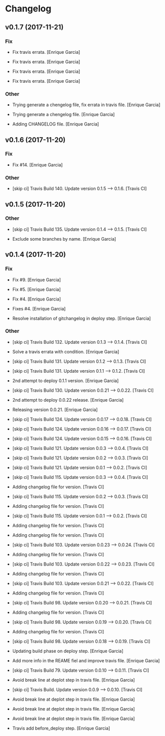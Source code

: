 # Changelog


## v0.1.7 (2017-11-21)

### Fix

* Fix travis errata. [Enrique Garcia]

* Fix travis errata. [Enrique Garcia]

* Fix travis errata. [Enrique Garcia]

* Fix travis errata. [Enrique Garcia]

### Other

* Trying generate a chengelog file, fix errata in travis file. [Enrique Garcia]

* Trying generate a chengelog file. [Enrique Garcia]

* Adding CHANGELOG file. [Enrique Garcia]


## v0.1.6 (2017-11-20)

### Fix

* Fix #14. [Enrique Garcia]

### Other

* [skip ci] Travis Build 140. Update version 0.1.5 --> 0.1.6. [Travis CI]


## v0.1.5 (2017-11-20)

### Other

* [skip ci] Travis Build 135. Update version 0.1.4 --> 0.1.5. [Travis CI]

* Exclude some branches by name. [Enrique Garcia]


## v0.1.4 (2017-11-20)

### Fix

* Fix #9. [Enrique Garcia]

* Fix #5. [Enrique Garcia]

* Fix #4. [Enrique Garcia]

* Fixes #4. [Enrique Garcia]

* Resolve installation of gitchangelog in deploy step. [Enrique Garcia]

### Other

* [skip ci] Travis Build 132. Update version 0.1.3 --> 0.1.4. [Travis CI]

* Solve a travis errata with condition. [Enrique Garcia]

* [skip ci] Travis Build 131. Update version 0.1.2 --> 0.1.3. [Travis CI]

* [skip ci] Travis Build 131. Update version 0.1.1 --> 0.1.2. [Travis CI]

* 2nd attempt to deploy 0.1.1 version. [Enrique Garcia]

* [skip ci] Travis Build 130. Update version 0.0.21 --> 0.0.22. [Travis CI]

* 2nd attempt to deploy 0.0.22 release. [Enrique Garcia]

* Releasing version 0.0.21. [Enrique Garcia]

* [skip ci] Travis Build 124. Update version 0.0.17 --> 0.0.18. [Travis CI]

* [skip ci] Travis Build 124. Update version 0.0.16 --> 0.0.17. [Travis CI]

* [skip ci] Travis Build 124. Update version 0.0.15 --> 0.0.16. [Travis CI]

* [skip ci] Travis Build 121. Update version 0.0.3 --> 0.0.4. [Travis CI]

* [skip ci] Travis Build 121. Update version 0.0.2 --> 0.0.3. [Travis CI]

* [skip ci] Travis Build 121. Update version 0.0.1 --> 0.0.2. [Travis CI]

* [skip ci] Travis Build 115. Update version 0.0.3 --> 0.0.4. [Travis CI]

* Adding changelog file for version. [Travis CI]

* [skip ci] Travis Build 115. Update version 0.0.2 --> 0.0.3. [Travis CI]

* Adding changelog file for version. [Travis CI]

* [skip ci] Travis Build 115. Update version 0.0.1 --> 0.0.2. [Travis CI]

* Adding changelog file for version. [Travis CI]

* Adding changelog file for version. [Travis CI]

* [skip ci] Travis Build 103. Update version 0.0.23 --> 0.0.24. [Travis CI]

* Adding changelog file for version. [Travis CI]

* [skip ci] Travis Build 103. Update version 0.0.22 --> 0.0.23. [Travis CI]

* Adding changelog file for version. [Travis CI]

* [skip ci] Travis Build 103. Update version 0.0.21 --> 0.0.22. [Travis CI]

* Adding changelog file for version. [Travis CI]

* [skip ci] Travis Build 98. Update version 0.0.20 --> 0.0.21. [Travis CI]

* Adding changelog file for version. [Travis CI]

* [skip ci] Travis Build 98. Update version 0.0.19 --> 0.0.20. [Travis CI]

* Adding changelog file for version. [Travis CI]

* [skip ci] Travis Build 98. Update version 0.0.18 --> 0.0.19. [Travis CI]

* Updating build phase on deploy step. [Enrique Garcia]

* Add more info in the REAME fiel and improve travis file. [Enrique Garcia]

* [skip ci] Travis Build 79. Update version 0.0.10 --> 0.0.11. [Travis CI]

* Avoid break line at deplot step in travis file. [Enrique Garcia]

* [skip ci] Travis Build. Update version 0.0.9 --> 0.0.10. [Travis CI]

* Avoid break line at deplot step in travis file. [Enrique Garcia]

* Avoid break line at deplot step in travis file. [Enrique Garcia]

* Avoid break line at deplot step in travis file. [Enrique Garcia]

* Travis add before_deploy step. [Enrique Garcia]


